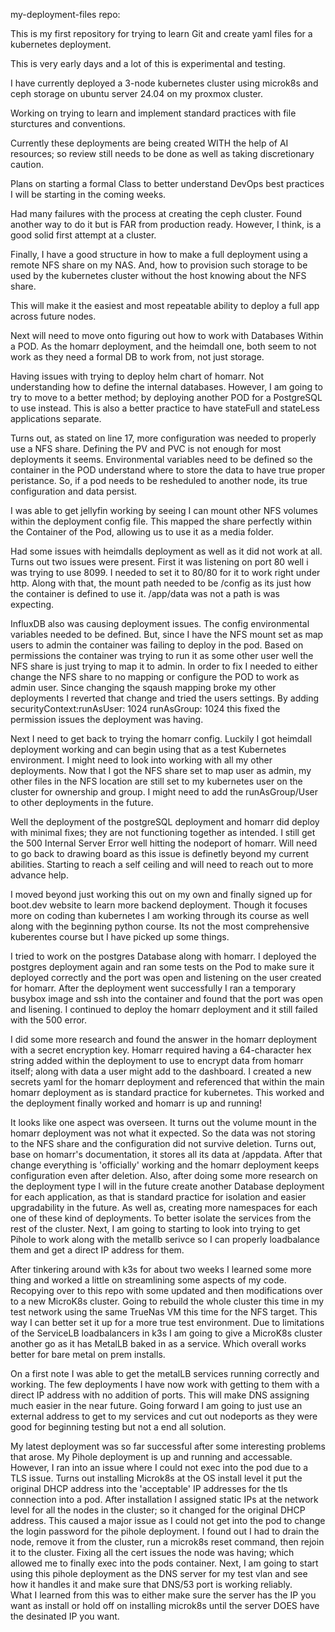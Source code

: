 my-deployment-files repo:  

This is my first repository for trying to learn Git and create yaml files for a kubernetes deployment.  

This is very early days and a lot of this is experimental and testing.  

I have currently deployed a 3-node kubernetes cluster using microk8s and ceph storage on ubuntu server 24.04 on my proxmox cluster.  

Working on trying to learn and implement standard practices with file sturctures and conventions.  

Currently these deployments are being created WITH the help of AI resources; so review still needs to be done as well as taking discretionary caution.  

Plans on starting a formal Class to better understand DevOps best practices I will be starting in the coming weeks. 

Had many failures with the process at creating the ceph cluster.  Found another way to do it but is FAR from production ready.  However, I think, is a good solid first attempt at a cluster.

Finally, I have a good structure in how to make a full deployment using a remote NFS share on my NAS.  And, how to provision such storage to be used by the kubernetes cluster without the host knowing about the NFS share.

This will make it the easiest and most repeatable ability to deploy a full app across future nodes.

Next will need to move onto figuring out how to work with Databases Within a POD.  As the homarr deployment, and the heimdall one, both seem to not work as they need a formal DB to work from, not just storage. 

Having issues with trying to deploy helm chart of homarr. Not understanding how to define the internal databases.  However, I am going to try to move to a better method; by deploying another POD for a PostgreSQL to use instead.  This is also a better practice to have stateFull and stateLess applications separate.  

Turns out, as stated on line 17, more configuration was needed to properly use a NFS share.  Defining the PV and PVC is not enough for most deployments it seems.  Environmental variables need to be defined so the container in the POD understand where to store the data to have true proper peristance.  So, if a pod needs to be resheduled to another node, its true configuration and data persist.  

I was able to get jellyfin working by seeing I can mount other NFS volumes within the deployment config file.  This mapped the share perfectly within the Container of the Pod, allowing us to use it as a media folder. 

Had some issues with heimdalls deployment as well as it did not work at all.  Turns out two issues were present.  First it was listening on port 80 well i was trying to use 8099.  I needed to set it to 80/80 for it to work right under http.  Along with that, the mount path needed to be /config as its just how the container is defined to use it.  /app/data was not a path is was expecting.  

InfluxDB also was causing deployment issues.  The config environmental variables needed to be defined. But, since I have the NFS mount set as map users to admin the container was failing to deploy in the pod.  Based on permissions the container was trying to run it as some other user well the NFS share is just trying to map it to admin.  In order to fix I needed to either change the NFS share to no mapping or configure the POD to work as admin user.  Since changing the sqaush mapping broke my other deployments I reverted that change and tried the users settings.  By adding securityContext:runAsUser: 1024  runAsGroup: 1024 this fixed the permission issues the deployment was having. 

Next I need to get back to trying the homarr config.  Luckily I got heimdall deployment working and can begin using that as a test Kubernetes environment. I might need to look into working with all my other deployments. Now that I got the NFS share set to map user as admin, my other files in the NFS location are still set to my kubernetes user on the cluster for ownership and group.  I might need to add the runAsGroup/User to other deployments in the future.

Well the deployment of the postgreSQL deployment and homarr did deploy with minimal fixes; they are not functioning together as intended.  I still get the 500 Internal Server Error well hitting the nodeport of homarr.  Will need to go back to drawing board as this issue is definetly beyond my current abilities.  Starting to reach a self ceiling and will need to reach out to more advance help.

I moved beyond just working this out on my own and finally signed up for boot.dev website to learn more backend deployment.  Though it focuses more on coding than kubernetes I am working through its course as well along with the beginning python course.  Its not the most comprehensive kuberentes course but I have picked up some things. 

I tried to work on the postgres Database along with homarr.  I deployed the postgres deployment again and ran some tests on the Pod to make sure it deployed correctly and the port was open and listening on the user created for homarr.  After the deployment went successfully I ran a temporary busybox image and ssh into the container and found that the port was open and lisening.  I continued to deploy the homarr deployment and it still failed with the 500 error. 

I did some more research and found the answer in the homarr deployment with a secret encryption key. Homarr required having a 64-character hex string added within the deployment to use to encrypt data from homarr itself; along with data a user might add to the dashboard. I created a new secrets yaml for the homarr deployment and referenced that within the main homarr deployment as is standard practice for kubernetes.  This worked and the deployment finally worked and homarr is up and running!

It looks like one aspect was overseen.  It turns out the volume mount in the homarr deployment was not what it expected.  So the data was not storing to the NFS share and the configuration did not survive deletion.  Turns out, base on homarr's documentation, it stores all its data at    /appdata.  After that change everything is 'officially' working and the homarr deployment keeps configuration even after deletion.  Also, after doing some more research on the deployment type I will in the future create another Database deployment for each application, as that is standard practice for isolation and easier upgradability in the future.  As well as, creating more namespaces for each one of these kind of deployments.  To better isolate the services from the rest of the cluster. Next, I am going to starting to look into trying to get Pihole to work along with the metallb serivce so I can properly loadbalance them and get a direct IP address for them.  

After tinkering around with k3s for about two weeks I learned some more thing and worked a little on streamlining some aspects of my code.  Recopying over to this repo with some updated and then modifications over to a new MicroK8s cluster.  Going to rebuild the whole cluster this time in my test network using the same TrueNas VM this time for the NFS target.  This way I can better set it up for a more true test environment.  Due to limitations of the ServiceLB loadbalancers in k3s I am going to give a MicroK8s cluster another go as it has MetalLB baked in as a service.  Which overall works better for bare metal on prem installs. 

On a first note I was able to get the metalLB services running correctly and working.  The few deployments I have now work with getting to them with a direct IP address with no addition of ports.  This will make DNS assigning much easier in the near future.  Going forward I am going to just use an external address to get to my services and cut out nodeports as they were good for beginning testing but not a end all solution.

My latest deployment was so far successful after some interesting problems that arose. My Pihole deployment is up and running and accessable. However, I ran into an issue where I could not exec into the pod due to a TLS issue.  Turns out installing Microk8s at the OS install level it put the original DHCP address into the 'acceptable' IP addresses for the tls connection into a pod.  After installation I assigned static IPs at the network level for all the nodes in the cluster; so it changed for the original DHCP address.  This caused a major issue as I could not get into the pod to change the login password for the pihole deployment. I found out I had to drain the node, remove it from the cluster, run a microk8s reset command, then rejoin it to the cluster.  Fixing all the cert issues the node was having; which allowed me to finally exec into the pods container.  Next, I am going to start using this pihole deployment as the DNS server for my test vlan and see how it handles it and make sure that DNS/53 port is working reliably.  
What I learned from this was to either make sure the server has the IP you want as install or hold off on installing microk8s until the server DOES have the desinated IP you want.  